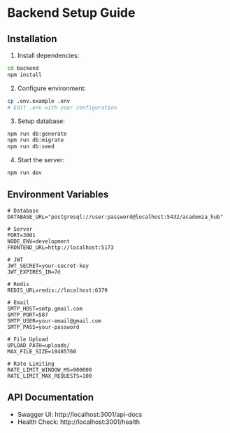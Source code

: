 # Backend Setup Guide

## Installation

1. Install dependencies:
```bash
cd backend
npm install
```

2. Configure environment:
```bash
cp .env.example .env
# Edit .env with your configuration
```

3. Setup database:
```bash
npm run db:generate
npm run db:migrate
npm run db:seed
```

4. Start the server:
```bash
npm run dev
```

## Environment Variables

```env
# Database
DATABASE_URL="postgresql://user:password@localhost:5432/academia_hub"

# Server
PORT=3001
NODE_ENV=development
FRONTEND_URL=http://localhost:5173

# JWT
JWT_SECRET=your-secret-key
JWT_EXPIRES_IN=7d

# Redis
REDIS_URL=redis://localhost:6379

# Email
SMTP_HOST=smtp.gmail.com
SMTP_PORT=587
SMTP_USER=your-email@gmail.com
SMTP_PASS=your-password

# File Upload
UPLOAD_PATH=uploads/
MAX_FILE_SIZE=10485760

# Rate Limiting
RATE_LIMIT_WINDOW_MS=900000
RATE_LIMIT_MAX_REQUESTS=100
```

## API Documentation

- Swagger UI: http://localhost:3001/api-docs
- Health Check: http://localhost:3001/health
